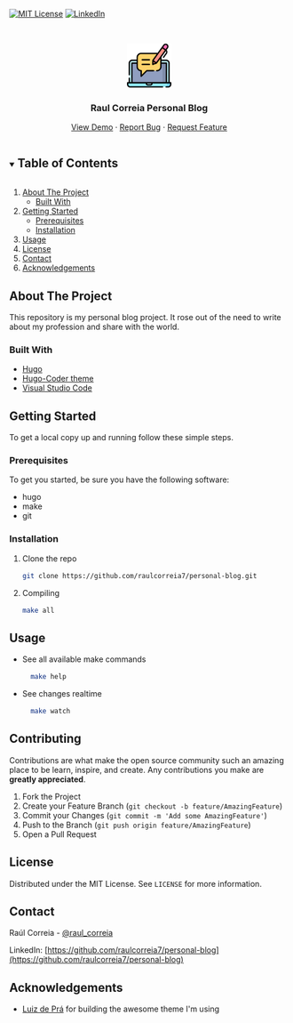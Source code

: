 <!--
*** Thanks for checking out the Best-README-Template. If you have a suggestion
*** that would make this better, please fork the repo and create a pull request
*** or simply open an issue with the tag "enhancement".
*** Thanks again! Now go create something AMAZING! :D
***
***
***
*** To avoid retyping too much info. Do a search and replace for the following:
*** github_username, repo_name, twitter_handle, email, project_title, project_description
-->



<!-- PROJECT SHIELDS -->
<!--
*** I'm using markdown "reference style" links for readability.
*** Reference links are enclosed in brackets [ ] instead of parentheses ( ).
*** See the bottom of this document for the declaration of the reference variables
*** for contributors-url, forks-url, etc. This is an optional, concise syntax you may use.
*** https://www.markdownguide.org/basic-syntax/#reference-style-links
-->
<!-- [![Contributors][contributors-shield]][contributors-url] -->
<!-- [![Forks][forks-shield]][forks-url] -->
<!-- [![Stargazers][stars-shield]][stars-url] -->
<!-- [![Issues][issues-shield]][issues-url] -->
[![MIT License][license-shield]][license-url]
[![LinkedIn][linkedin-shield]][linkedin-url]



<!-- PROJECT LOGO -->
<br />
<p align="center">
  <a href="https://github.com/raulcorreia7/personal-blog">
    <img src="logo.png" alt="Logo" width="80" height="80">
  </a>

  <h3 align="center">Raul Correia Personal Blog</h3>

  <p align="center">
    <!-- project_description
    <br />
    <a href="https://github.com/raulcorreia7/personal-blog"><strong>Explore the docs »</strong></a>
    <br />
    <br /> -->
    <a href="https://www.raulcorreia.dev">View Demo</a>
    ·
    <a href="https://github.com/raulcorreia7/personal-blog/issues">Report Bug</a>
    ·
    <a href="https://github.com/raulcorreia7/personal-blog/issues">Request Feature</a>
  </p>
</p>



<!-- TABLE OF CONTENTS -->
<details open="open">
  <summary><h2 style="display: inline-block">Table of Contents</h2></summary>
  <ol>
    <li>
      <a href="#about-the-project">About The Project</a>
      <ul>
        <li><a href="#built-with">Built With</a></li>
      </ul>
    </li>
    <li>
      <a href="#getting-started">Getting Started</a>
      <ul>
        <li><a href="#prerequisites">Prerequisites</a></li>
        <li><a href="#installation">Installation</a></li>
      </ul>
    </li>
    <li><a href="#usage">Usage</a></li>
    <!-- <li><a href="#roadmap">Roadmap</a></li> -->
    <!-- <li><a href="#contributing">Contributing</a></li> -->
    <li><a href="#license">License</a></li>
    <li><a href="#contact">Contact</a></li>
    <li><a href="#acknowledgements">Acknowledgements</a></li>
  </ol>
</details>



<!-- ABOUT THE PROJECT -->
## About The Project

<!-- [![Product Name Screen Shot][product-screenshot]](https://example.com) -->

This repository is my personal blog project. It rose out of the need to write about my profession and share with the world.

### Built With

* [Hugo](https://gohugo.io/)
* [Hugo-Coder theme](https://github.com/luizdepra/hugo-coder)
* [Visual Studio Code](https://code.visualstudio.com/)




<!-- GETTING STARTED -->
## Getting Started

To get a local copy up and running follow these simple steps.

### Prerequisites

To get you started, be sure you have the following software:
* hugo
* make
* git

### Installation

1. Clone the repo
   ```sh
   git clone https://github.com/raulcorreia7/personal-blog.git
   ```
2. Compiling
   ```sh
   make all
   ```



<!-- USAGE EXAMPLES -->
## Usage
* See all available make commands
    ```sh
      make help
    ```
* See changes realtime
    ```sh
      make watch
    ```



<!-- ROADMAP -->
<!-- ## Roadmap

See the [open issues](https://github.com/raulcorreia7/personal-blog/issues) for a list of proposed features (and known issues). -->



<!-- CONTRIBUTING -->
## Contributing

Contributions are what make the open source community such an amazing place to be learn, inspire, and create. Any contributions you make are **greatly appreciated**.

1. Fork the Project
2. Create your Feature Branch (`git checkout -b feature/AmazingFeature`)
3. Commit your Changes (`git commit -m 'Add some AmazingFeature'`)
4. Push to the Branch (`git push origin feature/AmazingFeature`)
5. Open a Pull Request



<!-- LICENSE -->
## License

Distributed under the MIT License. See `LICENSE` for more information.



<!-- CONTACT -->
## Contact

Raúl Correia - [@raul_correia](https://twitter.com/raul_correia)

LinkedIn: [https://github.com/raulcorreia7/personal-blog](https://github.com/raulcorreia7/personal-blog)



<!-- ACKNOWLEDGEMENTS -->
## Acknowledgements

* [Luiz de Prá](https://github.com/luizdepra) for building the awesome theme I'm using
<!-- * []()
* []() -->





<!-- MARKDOWN LINKS & IMAGES -->
<!-- https://www.markdownguide.org/basic-syntax/#reference-style-links -->
[contributors-shield]: https://img.shields.io/github/contributors/raulcorreia7/personal-blog.svg?style=for-the-badge
[contributors-url]: https://github.com/raulcorreia7/personal-blog/graphs/contributors
[forks-shield]: https://img.shields.io/github/forks/raulcorreia7/personal-blog.svg?style=for-the-badge
[forks-url]: https://github.com/raulcorreia7/personal-blog/network/members
[stars-shield]: https://img.shields.io/github/stars/raulcorreia7/personal-blog.svg?style=for-the-badge
[stars-url]: https://github.com/raulcorreia7/personal-blog/stargazers
[issues-shield]: https://img.shields.io/github/issues/raulcorreia7/personal-blog.svg?style=for-the-badge
[issues-url]: https://github.com/raulcorreia7/personal-blog/issues
[license-shield]: https://img.shields.io/github/license/raulcorreia7/personal-blog.svg?style=for-the-badge
[license-url]: https://github.com/raulcorreia7/personal-blog/blob/master/LICENSE.txt
[linkedin-shield]: https://img.shields.io/badge/-LinkedIn-black.svg?style=for-the-badge&logo=linkedin&colorB=555
[linkedin-url]: https://linkedin.com/in/raulcorreia7
